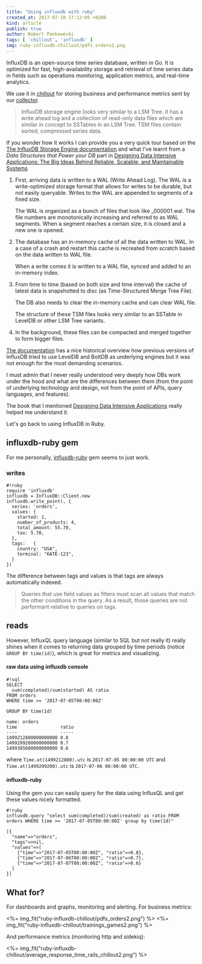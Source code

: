 ```yaml
---
title: "Using influxdb with ruby"
created_at: 2017-07-10 17:12:05 +0200
kind: article
publish: true
author: Robert Pankowecki
tags: [ 'chillout', 'influxdb' ]
img: ruby-influxdb-chillout/pdfs_orders2.png
---
```


InfluxDB is an open-source time series database, written in Go. It is optimized for fast, high-availability storage and retrieval of time series data in fields such as operations monitoring, application metrics, and real-time analytics.

We use it in [chillout](https://get.chillout.io) for storing business and performance metrics sent by our [collector](https://github.com/chilloutio/chillout).

<!-- more -->

> InfluxDB storage engine looks very similar to a LSM Tree. It has a write ahead log and a collection of read-only data files which are similar in concept to SSTables in an LSM Tree. TSM files contain sorted, compressed series data.

If you wonder how it works I can provide you a very quick tour based on the [The InfluxDB Storage Engine documentation](http://docs.influxdata.com/influxdb/v1.2/concepts/storage_engine/) and what I've learnt from a _Data Structures that Power your DB_ part in [Designing Data Intensive Applications: The Big Ideas Behind Reliable, Scalable, and Maintainable Systems](https://www.amazon.com/gp/product/1449373321/ref=as_li_tl?ie=UTF8&camp=1789&creative=9325&creativeASIN=1449373321&linkCode=as2&tag=arkency-20&linkId=2d9f6564fa4056f6f6966bf3400049b0)

1. First, arriving data is written to a WAL (Write Ahead Log). The WAL is a write-optimized storage format that allows for writes to be durable, but not easily queryable. Writes to the WAL are appended to segments of a fixed size.

    The WAL is organized as a bunch of files that look like _000001.wal. The file numbers are monotonically increasing and referred to as WAL segments. When a segment reaches a certain size, it is closed and a new one is opened.

2. The database has an in-memory cache of all the data written to WAL. In a case of a crash and restart this cache is recreated from scratch based on the data written to WAL file.

    When a write comes it is written to a WAL file, synced and added to an in-memory index.

3. From time to time (based on both size and time interval) the cache of latest data is snapshotted to disc (as Time-Structured Merge Tree File).

    The DB also needs to clear the in-memory cache and can clear WAL file.

    The structure of these TSM files looks very similar to an SSTable in LevelDB or other LSM Tree variants.

4. In the background, these files can be compacted and merged together to form bigger files.

[The documentation](http://docs.influxdata.com/influxdb/v1.2/concepts/storage_engine/) has a nice historical overview how previous versions of InfluxDB tried to use LevelDB and BoltDB as underlying engines but it was not enough for the most demanding scenarios.

I must admin that I never really understood very deeply how DBs work under the hood and what are the differences between them (from the point of underlying technology and design, not from the point of APIs, query languages, and features).

The book that I mentioned [Designing Data Intensive Applications](https://www.amazon.com/gp/product/1449373321/ref=as_li_tl?ie=UTF8&camp=1789&creative=9325&creativeASIN=1449373321&linkCode=as2&tag=arkency-20&linkId=2d9f6564fa4056f6f6966bf3400049b0) really helped me understand it.

Let's go back to using InfluxDB in Ruby.

## influxdb-ruby gem

For me personally, [influxdb-ruby](https://github.com/influxdata/influxdb-ruby) gem seems to just work.

### writes

```
#!ruby
require 'influxdb'
influxdb = InfluxDB::Client.new
influxdb.write_point(, {
  series: 'orders',
  values: {
    started: 1,
    number_of_products: 4,
    total_amount: 55.70,
    tax: 5.70,
  },
  tags:   {
    country: "USA",
    terminal: "KATE-123",
  }
})
```

The difference between tags and values is that tags are always automatically indexed.

> Queries that use field values as filters must scan all values that match the other conditions in the query. As a result, those queries are not performant relative to queries on tags.


## reads

However, InfluxQL query language (similar to SQL but not really it) really shines when it comes to returning data grouped by time periods (notice `GROUP BY time(1d)`), which is great for metrics and visualizing.

#### raw data using influxdb console

```
#!sql
SELECT
  sum(completed)/sum(started) AS ratio
FROM orders
WHERE time >= '2017-07-05T00:00:00Z'

GROUP BY time(1d)
```

```
name: orders
time                ratio
----                -----
1499212800000000000 0.8
1499299200000000000 0.7
1499385600000000000 0.6
```

where `Time.at(1499212800).utc` is `2017-07-05 00:00:00 UTC` and
`Time.at(1499299200).utc` is `2017-07-06 00:00:00 UTC`.

#### influxdb-ruby

Using the gem you can easily query for the data using InfluxQL and get these values nicely formatted.

```
#!ruby
influxdb.query "select sum(completed)/sum(created) as ratio FROM orders WHERE time >= '2017-07-05T00:00:00Z' group by time(1d)"

[{
  "name"=>"orders",
  "tags"=>nil,
  "values"=>[
    {"time"=>"2017-07-05T00:00:00Z", "ratio"=>0.8},
    {"time"=>"2017-07-06T00:00:00Z", "ratio"=>0.7},
    {"time"=>"2017-07-07T00:00:00Z", "ratio"=>0.6}
  ]
}]
```

## What for?

For dashboards and graphs, monitoring and alerting. For business metrics:

<%= img_fit("ruby-influxdb-chillout/pdfs_orders2.png") %>
<%= img_fit("ruby-influxdb-chillout/trainings_games2.png") %>

And performance metrics (monitoring http and sidekiq):

<%= img_fit("ruby-influxdb-chillout/average_response_time_rails_chillout2.png") %>